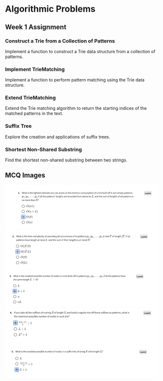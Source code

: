 # Algorithmic Problems

## Week 1 Assignment

### Construct a Trie from a Collection of Patterns

Implement a function to construct a Trie data structure from a collection of patterns.

### Implement TrieMatching

Implement a function to perform pattern matching using the Trie data structure.

### Extend TrieMatching

Extend the Trie matching algorithm to return the starting indices of the matched patterns in the text.

### Suffix Tree

Explore the creation and applications of suffix trees.

### Shortest Non-Shared Substring

Find the shortest non-shared substring between two strings.


## MCQ Images

![MCQ 1](img/Tries%20And%20Suffix%20trees%20week%201%20Q1.png)
![MCQ 2](img/Tries%20And%20Suffix%20trees%20week%201%20Q2.png)
![MCQ 3](img/Tries%20And%20Suffix%20trees%20week%201%20Q3.png)
![MCQ 4](img/Tries%20And%20Suffix%20trees%20week%201%20Q4.png)
![MCQ 5](img/Tries%20And%20Suffix%20trees%20week%201%20Q5.png)